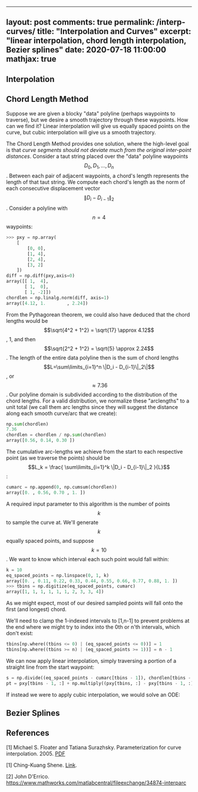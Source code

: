 

---
layout: post
comments: true
permalink: /interp-curves/
title:  "Interpolation and Curves"
excerpt: "linear interpolation, chord length interpolation, Bezier splines"
date:   2020-07-18 11:00:00
mathjax: true
---


## Interpolation



## Chord Length Method

Suppose we are given a blocky "data" polyline (perhaps waypoints to traverse), but we desire a smooth trajectory through these waypoints. How can we find it? Linear interpolation will give us equally spaced points on the curve, but cubic interpolation will give us a smooth trajectory.

The Chord Length Method provides one solution, where the high-level goal is that *curve segments should not deviate much from the original inter-point distances*. Consider a taut string placed over the "data" polyline waypoints $$D_0, D_1, \dots, D_n$$. Between each pair of adjacent waypoints, a chord's length represents the length of that taut string. We compute each chord's length as the norm of each consecutive displacement vector $$\|D_i - D_{i-1}\|_2$$. Consider a polyline with $$n=4$$ waypoints:

```python
>>> pxy = np.array(
	[
		[0, 0],
		[1, 4],
		[2, 4],
		[3, 2]
	])
diff = np.diff(pxy,axis=0)
array([[ 1,  4],
       [ 1,  0],
       [ 1, -2]])
chordlen = np.linalg.norm(diff, axis=1)
array([4.12, 1.        , 2.24])
```
From the Pythagorean theorem, we could also have deduced that the chord lengths would be $$\sqrt{4^2 + 1^2} = \sqrt{17} \approx 4.12$$, 1, and then $$\sqrt{2^2 + 1^2} = \sqrt{5} \approx 2.24$$. The length of the entire data polyline then is the sum of chord lengths $$L=\sum\limits_{i=1}^n \|D_i - D_{i-1}\|_2\|$$, or $$\approx 7.36$$. Our polyline domain is subdivided according to the distribution of the chord lengths. For a valid distribution, we normalize these "arclengths" to a unit total (we call them arc lengths since they will suggest the distance along each smooth curve/arc that we create):
```python
np.sum(chordlen)
7.36
chordlen = chordlen / np.sum(chordlen)
array([0.56, 0.14, 0.30 ])
```
The cumulative arc-lengths we achieve from the start to each respective point (as we traverse the points) should be $$L_k = \frac{ \sum\limits_{i=1}^k \|D_i - D_{i-1}\|_2 }{L}$$:
```python
cumarc = np.append(0, np.cumsum(chordlen))
array([0. , 0.56, 0.70 , 1. ])
```
A required input parameter to this algorithm is the number of points $$k$$ to sample the curve at. We'll generate $$k$$ equally spaced points, and suppose $$k=10$$. We want to know which interval each such point would fall within:
```python
k = 10
eq_spaced_points = np.linspace(0, 1, k)
array([0. , 0.11, 0.22, 0.33, 0.44, 0.55, 0.66, 0.77, 0.88, 1. ])
>>> tbins = np.digitize(eq_spaced_points, cumarc)
array([1, 1, 1, 1, 1, 1, 2, 3, 3, 4])
```
As we might expect, most of our desired sampled points will fall onto the first (and longest) chord.

We'll need to clamp the 1-indexed intervals to [1,n-1] to prevent problems at the end where we might try to index into the 0th or n'th intervals, which don't exist:
```python
tbins[np.where((tbins <= 0) | (eq_spaced_points <= 0))] = 1
tbins[np.where((tbins >= n) | (eq_spaced_points >= 1))] = n - 1
```
We can now apply linear interpolation, simply traversing a portion of a straight line from the start waypoint:

```python
s = np.divide((eq_spaced_points - cumarc[tbins - 1]), chordlen[tbins - 1])
pt = pxy[tbins - 1, :] + np.multiply((pxy[tbins, :] - pxy[tbins - 1, :]), (np.vstack([s] * 2)).T)
```


If instead we were to apply cubic interpolation, we would solve an ODE:




## Bezier Splines



## References

[1] Michael S. Floater and Tatiana Surazhsky. Parameterization for curve interpolation. 2005. [PDF](https://www.mn.uio.no/math/english/people/aca/michaelf/papers/curve_survey.pdf)

[1] Ching-Kuang Shene. [Link](https://pages.mtu.edu/~shene/COURSES/cs3621/NOTES/INT-APP/PARA-chord-length.html).

[2] John D'Errico. https://www.mathworks.com/matlabcentral/fileexchange/34874-interparc
